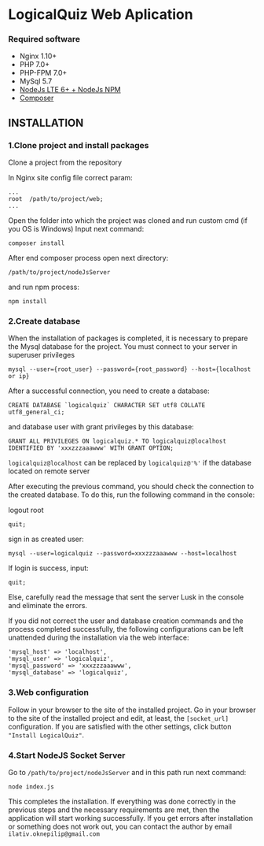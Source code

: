 LogicalQuiz Web Aplication
============================
### Required software

- Nginx 1.10+
- PHP 7.0+
- PHP-FPM 7.0+
- MySql 5.7
- [NodeJs LTE 6+ + NodeJs NPM](https://nodejs.org/en/)
- [Composer](http://getcomposer.org/)

INSTALLATION
------------

### 1.Clone project and install packages
Clone a project from the repository

In Nginx site config file correct param:
~~~
...
root  /path/to/project/web;
...
~~~

Open the folder into which the project was cloned and run custom cmd (if you OS is Windows)
Input next command:

~~~
composer install
~~~

After end composer process open next directory:
~~~
/path/to/project/nodeJsServer
~~~
and run npm process:
~~~
npm install
~~~
### 2.Create database
When the installation of packages is completed, it is necessary to prepare the Mysql database for the project. 
You must connect to your server in superuser privileges
~~~
mysql --user={root_user} --password={root_password} --host={localhost or ip}
~~~

After a successful connection, you need to create a database:
~~~
CREATE DATABASE `logicalquiz` CHARACTER SET utf8 COLLATE utf8_general_ci;
~~~

and database user with grant privileges by this database:
~~~
GRANT ALL PRIVILEGES ON logicalquiz.* TO logicalquiz@localhost IDENTIFIED BY 'xxxzzzaaawww' WITH GRANT OPTION;
~~~

`logicalquiz@localhost` can be replaced by `logicalquiz@'%'` if the database located on remote server

After executing the previous command, you should check the connection to the created database. 
To do this, run the following command in the console:

logout root
~~~
quit;  
~~~
sign in as created user:
~~~
mysql --user=logicalquiz --password=xxxzzzaaawww --host=localhost
~~~
If login is success, input:
~~~
quit; 
~~~
Else, carefully read the message that sent the server Lusk in the console and eliminate the errors.

If you did not correct the user and database creation commands and the process completed successfully, the following configurations can be 
left unattended during the installation via the web interface:

    'mysql_host' => 'localhost',
    'mysql_user' => 'logicalquiz',
    'mysql_password' => 'xxxzzzaaawww',
    'mysql_database' => 'logicalquiz',

### 3.Web configuration
Follow in your browser to the site of the installed project.
Go in your browser to the site of the installed project and edit, at least, the `[socket_url]` configuration.
If you are satisfied with the other settings, click button `"Install LogicalQuiz"`. 

### 4.Start NodeJS Socket Server
Go to `/path/to/project/nodeJsServer` and in this path run next command:
~~~
node index.js
~~~


This completes the installation. If everything was done correctly in the previous steps and the necessary requirements are met, 
then the application will start working successfully. If you get errors after installation or something does not work out, 
you can contact the author by email `ilativ.oknepilip@gmail.com`


